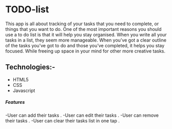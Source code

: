 # TODO-list
This app is all about tracking of your tasks that you need to complete, or things that you want to do. One of the most important reasons you should use a to do list is that it will help you stay organised. When you write all your tasks in a list, they seem more manageable. When you’ve got a clear outline of the tasks you’ve got to do and those you’ve completed, it helps you stay focused. While freeing up space in your mind for other more creative tasks.

## Technologies:-
- HTML5
- CSS
- Javascript

##### Features
 -User can add their tasks .
 -User can edit their tasks .
 -User can remove their tasks .
 -User can clear their tasks list in one tap .
